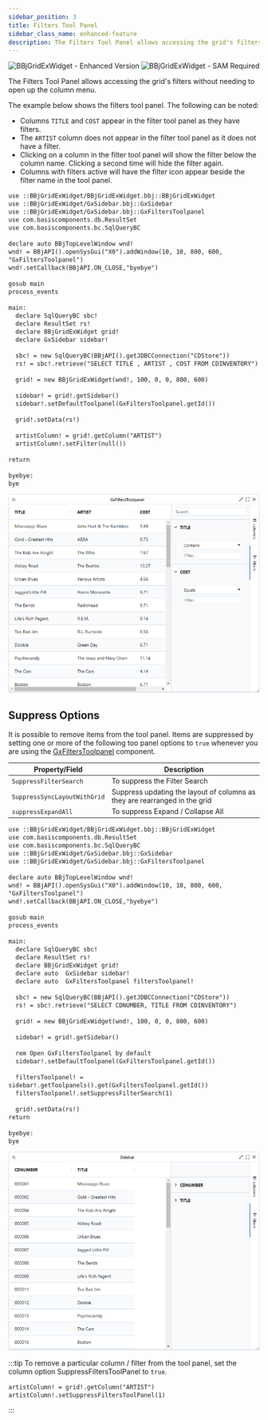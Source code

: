 ```yaml
---
sidebar_position: 3
title: Filters Tool Panel
sidebar_class_name: enhanced-feature
description: The Filters Tool Panel allows accessing the grid's filters without needing to open up the column menu.
---
```


![BBjGridExWidget - Enhanced Version](https://img.shields.io/badge/Version-Enhanced-038279)
![BBjGridExWidget - SAM Required](https://img.shields.io/badge/BBj-SAM%20required-orange)


The Filters Tool Panel allows accessing the grid's filters without needing to open up the column menu.

The example below shows the filters tool panel. The following can be noted:

* Columns `TITLE` and `COST` appear in the filter tool panel as they have filters.
* The `ARTIST` column does not appear in the filter tool panel as it does not have a filter.
* Clicking on a column in the filter tool panel will show the filter below the column name. Clicking a second time will hide the filter again.
* Columns with filters active will have the filter icon appear beside the filter name in the tool panel.

```BBj
use ::BBjGridExWidget/BBjGridExWidget.bbj::BBjGridExWidget
use ::BBjGridExWidget/GxSidebar.bbj::GxSidebar
use ::BBjGridExWidget/GxSidebar.bbj::GxFiltersToolpanel 
use com.basiscomponents.db.ResultSet
use com.basiscomponents.bc.SqlQueryBC

declare auto BBjTopLevelWindow wnd!
wnd! = BBjAPI().openSysGui("X0").addWindow(10, 10, 800, 600, "GxFiltersToolpanel")
wnd!.setCallback(BBjAPI.ON_CLOSE,"byebye")

gosub main
process_events

main:
  declare SqlQueryBC sbc!
  declare ResultSet rs!
  declare BBjGridExWidget grid!
  declare GxSidebar sidebar!

  sbc! = new SqlQueryBC(BBjAPI().getJDBCConnection("CDStore"))
  rs! = sbc!.retrieve("SELECT TITLE , ARTIST , COST FROM CDINVENTORY")

  grid! = new BBjGridExWidget(wnd!, 100, 0, 0, 800, 600)

  sidebar! = grid!.getSidebar()
  sidebar!.setDefaultToolpanel(GxFiltersToolpanel.getId())

  grid!.setData(rs!)

  artistColumn! = grid!.getColumn("ARTIST")
  artistColumn!.setFilter(null())
  
return

byebye:
bye
```

![BBjGridExWidget - Filters Tool sample](./assets/filters-toolpanel-sample.png)


## Suppress Options

It is possible to remove items from the tool panel. Items are suppressed by setting one or more of the following too panel options to `true` whenever you are using the [GxFiltersToolpanel](https://bbj-plugins.github.io/BBjGridExWidget/javadoc/GxSidebar/GxFiltersToolpanel.html) component.

| **Property/Field**         	| **Description**                                                            	|
|----------------------------	|----------------------------------------------------------------------------	|
| `SuppressFilterSearch`       	| To suppress the Filter Search                                              	|
| `SuppressSyncLayoutWithGrid` 	| Suppress updating the layout of columns as they are rearranged in the grid 	|
| `suppressExpandAll`           	| To suppress Expand / Collapse All                                         |


```BBj showLineNumbers
use ::BBjGridExWidget/BBjGridExWidget.bbj::BBjGridExWidget
use com.basiscomponents.db.ResultSet
use com.basiscomponents.bc.SqlQueryBC
use ::BBjGridExWidget/GxSidebar.bbj::GxSidebar
use ::BBjGridExWidget/GxSidebar.bbj::GxFiltersToolpanel 

declare auto BBjTopLevelWindow wnd!
wnd! = BBjAPI().openSysGui("X0").addWindow(10, 10, 800, 600, "GxFiltersToolpanel")
wnd!.setCallback(BBjAPI.ON_CLOSE,"byebye")

gosub main
process_events

main:
  declare SqlQueryBC sbc!
  declare ResultSet rs!
  declare BBjGridExWidget grid!
  declare auto  GxSidebar sidebar!
  declare auto  GxFiltersToolpanel filtersToolpanel!
  
  sbc! = new SqlQueryBC(BBjAPI().getJDBCConnection("CDStore"))
  rs! = sbc!.retrieve("SELECT CDNUMBER, TITLE FROM CDINVENTORY")
  
  grid! = new BBjGridExWidget(wnd!, 100, 0, 0, 800, 600)

  sidebar! = grid!.getSidebar()

  rem Open GxFiltersToolpanel by default
  sidebar!.setDefaultToolpanel(GxFiltersToolpanel.getId())
  
  filtersToolpanel! = sidebar!.getToolpanels().get(GxFiltersToolpanel.getId())
  filtersToolpanel!.setSuppressFilterSearch(1)

  grid!.setData(rs!)
return

byebye:
bye
```

![BBjGridExWidget - Columns Tool Panel Visibility](./assets/filters-toolpanel-suppress-options.png)


:::tip
To remove a particular column / filter from the tool panel, set the column option SuppressFiltersToolPanel to `true`.

```BBj
artistColumn! = grid!.getColumn("ARTIST")
artistColumn!.setSuppressFiltersToolPanel(1)
```
:::